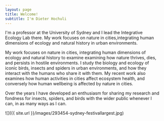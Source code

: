 ```yaml
---
layout: page
title: Welcome!
subtitle: I'm Dieter Hochuli
---
```


I'm a professor at the University of Sydney and I lead the Integrative Ecology Lab there.  My work focuses on nature in cities,integrating human dimensions of ecology and natural history in urban environments.

My work focuses on nature in cities, integrating human dimensions of ecology and natural history to examine examining how nature thrives, dies, and persists in hostile environments. I study the biology and ecology of iconic birds, insects and spiders in urban environments, and how they interact with the humans who share it with them. My recent work also examines how human activities in cities affect ecosystem health, and conversely how human wellbeing is affected by nature in cities.  

Over the years I have developed an enthusiasm for sharing my research and fondness for insects, spiders, and birds with the wider public whenever I can, in as many ways as I can. 



![]({{ site.url }}/images/293454-sydney-festivallargest.jpg)

